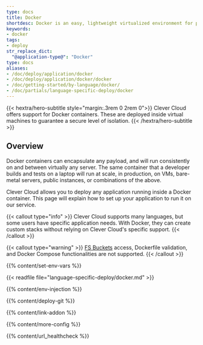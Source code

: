 ```yaml
---
type: docs
title: Docker
shortdesc: Docker is an easy, lightweight virtualized environment for portable applications.
keywords:
- docker
tags:
- deploy
str_replace_dict:
  "@application-type@": "Docker"
type: docs
aliases:
- /doc/deploy/application/docker
- /doc/deploy/application/docker/docker
- /doc/getting-started/by-language/docker/
- /doc/partials/language-specific-deploy/docker
---
```

{{< hextra/hero-subtitle style="margin:.3rem 0 2rem 0">}}
  Clever Cloud offers support for Docker containers. These are deployed inside virtual machines to guarantee a secure level of isolation.
{{< /hextra/hero-subtitle >}}

## Overview

Docker containers can encapsulate any payload, and will run consistently on and between virtually any server. The same container that a developer builds and tests on a laptop will run at scale, in production, on VMs, bare-metal servers, public instances, or combinations of the above.

Clever Cloud allows you to deploy any application running inside a Docker container. This page will explain how to set up your application to run it on our service.

{{< callout type="info" >}}
  Clever Cloud supports many languages, but some users have specific application needs. With Docker, they can create custom stacks without relying on Clever Cloud's specific support.
{{< /callout >}}

{{< callout type="warning" >}}
[FS Buckets](/doc/best-practices/cloud-storage/#what-is-fs-bucket) access, Dockerfile validation, and Docker Compose functionalities are not supported.
{{< /callout >}}

 {{% content/set-env-vars %}}

{{< readfile file="language-specific-deploy/docker.md" >}}

 {{% content/env-injection %}}

 {{% content/deploy-git %}}

 {{% content/link-addon %}}


{{% content/more-config %}}

{{% content/url_healthcheck %}}
